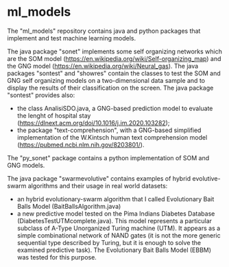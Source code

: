 # ml_models

The "ml_models" repository contains java and python packages that implement and test machine learning models. 

The java package "sonet" implements some self organizing networks which are the SOM model (https://en.wikipedia.org/wiki/Self-organizing_map) and the GNG model (https://en.wikipedia.org/wiki/Neural_gas).
The java packages "sontest" and "showres" contain the classes to test the SOM and GNG self organizing models on a two-dimensional data sample and to display the results of their classification on the screen. 
The java package "sontest" provides also:

- the class AnalisiSDO.java, a GNG-based prediction model to evaluate the lenght of hospital stay (https://dlnext.acm.org/doi/10.1016/j.im.2020.103282);
- the package "text-comprehension", with a GNG-based simplified implementation of the W.Kintsch human text comprehension model (https://pubmed.ncbi.nlm.nih.gov/8203801/).

The "py_sonet" package contains a python implementation of SOM and GNG models.

The java package "swarmevolutive" contains examples of hybrid evolutive-swarm algorithms and their usage in real world datasets:
- an hybrid evolutionary-swarm algorithm that I called Evolutionary Bait Balls Model (BaitBallsAlgorithm.java)
- a new predictive model tested on the Pima Indians Diabetes Database (DiabetesTestUTMcomplete.java). This model represents a particular subclass of A-Type Unorganized Turing machine (UTM). It appears as a simple combinational network of NAND gates (it is not the more generic sequential type described by Turing, but it is enough to solve the examined predictive task). The Evolutionary Bait Balls Model (EBBM) was tested for this purpose. 
